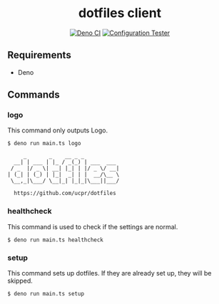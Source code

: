 <div align="center">
  <h1>dotfiles client</h1>

  [![Deno CI](https://github.com/ucpr/dotfiles/actions/workflows/deno-ci.yaml/badge.svg)](https://github.com/ucpr/dotfiles/actions/workflows/deno-ci.yaml)
  [![Configuration Tester](https://github.com/ucpr/dotfiles/actions/workflows/configuration-tester.yaml/badge.svg)](https://github.com/ucpr/dotfiles/actions/workflows/configuration-tester.yaml)
</div>


## Requirements

- Deno

## Commands

### logo

This command only outputs Logo.

```
$ deno run main.ts logo

     _       _    __ _ _
  __| | ___ | |_ / _(_) | ___  ___
 / _  |/ _ \| __| |_| | |/ _ \/ __|
| (_| | (_) | |_|  _| | |  __/\__ \
 \__,_|\___/ \__|_| |_|_|\___||___/

  https://github.com/ucpr/dotfiles
```

### healthcheck

This command is used to check if the settings are normal.

```
$ deno run main.ts healthcheck
```

### setup

This command sets up dotfiles. If they are already set up, they will be skipped.

```
$ deno run main.ts setup
```

